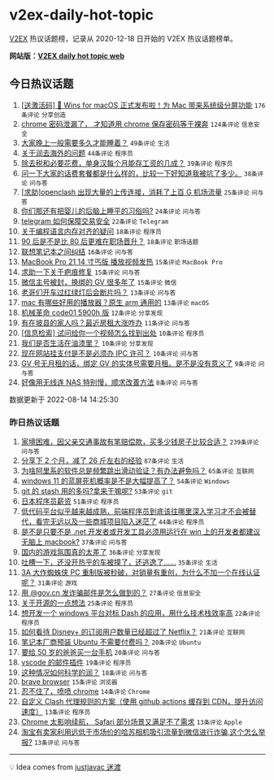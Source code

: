 # v2ex-daily-hot-topic

[V2EX](https://www.v2ex.com/) 热议话题榜，记录从 2020-12-18 日开始的 V2EX 热议话题榜单。

**网站版：[V2EX daily hot topic web](https://boojack.github.io/v2ex-daily-hot-topic-web/)**

## 今日热议话题

<!-- TODAY BEGIN -->

1. [[送激活码] 🎉 Wins for macOS 正式发布啦！为 Mac 带来系统级分屏功能](https://www.v2ex.com/t/872787) `176条评论` `分享创造`
1. [chrome 密码泄漏了， 才知道用 chrome 保存密码等于裸奔](https://www.v2ex.com/t/872745) `124条评论` `信息安全`
1. [大家晚上一般需要多久才能睡着？](https://www.v2ex.com/t/872754) `49条评论` `生活`
1. [关于润去海外的问题](https://www.v2ex.com/t/872740) `44条评论` `程序员`
1. [除去税和必要花费，单身汉每个月能存工资的几成？](https://www.v2ex.com/t/872742) `39条评论` `程序员`
1. [问一下大家的话费套餐都是什么样的，比较一下好知道我被坑了多少。](https://www.v2ex.com/t/872790) `38条评论` `问与答`
1. [[求助]openclash 出现大量的上传连接，消耗了上百 G 机场流量](https://www.v2ex.com/t/872764) `25条评论` `问与答`
1. [你们那还有把婴儿的后脑上睡平的习俗吗?](https://www.v2ex.com/t/872773) `24条评论` `问与答`
1. [telegram 如何保障交易安全](https://www.v2ex.com/t/872772) `22条评论` `Telegram`
1. [关于编程语言内存对齐的疑问](https://www.v2ex.com/t/872792) `18条评论` `程序员`
1. [90 后是不是比 80 后更难在职场晋升？](https://www.v2ex.com/t/872781) `18条评论` `职场话题`
1. [联想笔记本之间纠结](https://www.v2ex.com/t/872753) `16条评论` `问与答`
1. [MacBook Pro 21 14 寸丐版 播放视频发热](https://www.v2ex.com/t/872769) `15条评论` `MacBook Pro`
1. [求助一下关于疤痕修复](https://www.v2ex.com/t/872714) `15条评论` `问与答`
1. [微信主号被封，换绑的 GV 很多年了](https://www.v2ex.com/t/872711) `15条评论` `微信`
1. [老哥们开车过红绿灯后会断片吗？](https://www.v2ex.com/t/872793) `13条评论` `问与答`
1. [mac 有哪些好用的播放器？原生 arm 通用的](https://www.v2ex.com/t/872738) `13条评论` `macOS`
1. [机械革命 code01 5900h 版](https://www.v2ex.com/t/872717) `12条评论` `分享发现`
1. [有在坡县的家人吗？最近房租大涨咋办](https://www.v2ex.com/t/872798) `11条评论` `问与答`
1. [[信息检索] 试问给你一个视频怎么找到出处](https://www.v2ex.com/t/872797) `10条评论` `程序员`
1. [我们是否生活在油漆里？](https://www.v2ex.com/t/872785) `10条评论` `分享发现`
1. [现在网站挂支付是不是必须办 IPC 许可？](https://www.v2ex.com/t/872733) `10条评论` `问与答`
1. [GV 号无月租的话，绑定 GV 的实体号需要月租。是不是没有意义了](https://www.v2ex.com/t/872722) `9条评论` `问与答`
1. [好像用无线连 NAS 特别慢，顺求改善方法](https://www.v2ex.com/t/872814) `8条评论` `问与答`

数据更新于 2022-08-14 14:25:30

<!-- TODAY END -->

### 昨日热议话题

<!-- YESTERDAY BEGIN -->

1. [家境困难，因父亲交通事故有笔赔偿款，买多少钱房子比较合适？](https://www.v2ex.com/t/872557) `239条评论` `问与答`
1. [分享下 2 个月，减了 26 斤左右的经验](https://www.v2ex.com/t/872575) `87条评论` `生活`
1. [为啥阿里系的软件总是频繁跳出滑动验证？有办法避免吗？](https://www.v2ex.com/t/872561) `65条评论` `互联网`
1. [windows 11 的蓝屏死机概率是不是大幅提高了？](https://www.v2ex.com/t/872569) `54条评论` `Windows`
1. [git 的 stash 用的多吗?拿来干嘛呢?](https://www.v2ex.com/t/872573) `53条评论` `git`
1. [日本程序员薪资](https://www.v2ex.com/t/872621) `51条评论` `程序员`
1. [低代码平台似乎越来越成熟，前端程序员到底该往哪里深入学习才不会被替代，看完无远以及一些商城项目陷入迷茫了](https://www.v2ex.com/t/872578) `44条评论` `程序员`
1. [是不是只要不是 .net 开发者或开发工具必须用运行在 win 上的开发者都建议无脑上 macbook?](https://www.v2ex.com/t/872579) `37条评论` `问与答`
1. [国内的游戏氛围真的太差了](https://www.v2ex.com/t/872647) `36条评论` `分享发现`
1. [吐槽一下，还没开热乎的车被撞了，还逃逸了……](https://www.v2ex.com/t/872596) `35条评论` `生活`
1. [3A 大作蜘蛛侠 PC 重制版被秒破，对销量有重创，为什么不加一个在线认证呢？](https://www.v2ex.com/t/872679) `31条评论` `游戏`
1. [用 @gov.cn 发诈骗邮件是怎么做到的？](https://www.v2ex.com/t/872586) `27条评论` `信息安全`
1. [关于开源的一点想法](https://www.v2ex.com/t/872641) `25条评论` `程序员`
1. [想开发一个 windows 平台对标 Dash 的应用，用什么技术栈效率高](https://www.v2ex.com/t/872565) `22条评论` `程序员`
1. [如何看待 Disney+ 的订阅用户数量已经超过了 Netflix？](https://www.v2ex.com/t/872614) `21条评论` `互联网`
1. [笔记本厂商预装 Ubuntu 不需要付费吗？](https://www.v2ex.com/t/872658) `20条评论` `Ubuntu`
1. [要给 50 岁的爸爸买一台手机](https://www.v2ex.com/t/872580) `20条评论` `问与答`
1. [vscode 的邮件插件](https://www.v2ex.com/t/872571) `19条评论` `程序员`
1. [这种情况如何科学的润？](https://www.v2ex.com/t/872576) `18条评论` `问与答`
1. [brave browser](https://www.v2ex.com/t/872670) `15条评论` `浏览器`
1. [忍不住了，喷喷 chrome](https://www.v2ex.com/t/872694) `14条评论` `Chrome`
1. [自定义 Clash 代理规则的方案（使用 github actions 缓存到 CDN，提升访问速度）](https://www.v2ex.com/t/872662) `13条评论` `程序员`
1. [Chrome 太影响续航， Safari 部分场景又满足不了需求](https://www.v2ex.com/t/872608) `13条评论` `Apple`
1. [淘宝有卖家利用远低于市场价的哈苏相机吸引流量到微信进行诈骗,这个怎么举报?](https://www.v2ex.com/t/872566) `13条评论` `问与答`

<!-- YESTERDAY END -->

---

💡 Idea comes from [justjavac 迷渡](https://github.com/justjavac/)
